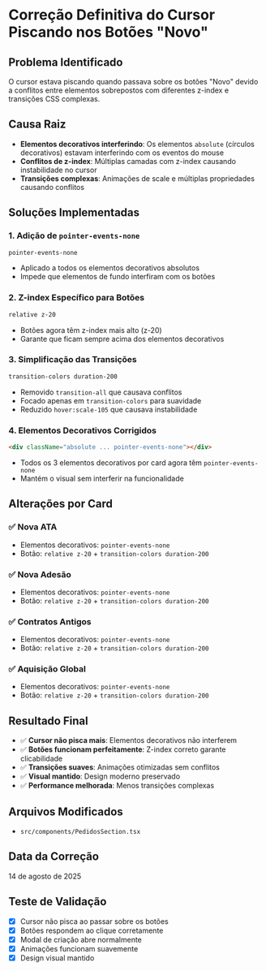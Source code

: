 # Correção Definitiva do Cursor Piscando nos Botões "Novo"

## Problema Identificado
O cursor estava piscando quando passava sobre os botões "Novo" devido a conflitos entre elementos sobrepostos com diferentes z-index e transições CSS complexas.

## Causa Raiz
- **Elementos decorativos interferindo**: Os elementos `absolute` (círculos decorativos) estavam interferindo com os eventos do mouse
- **Conflitos de z-index**: Múltiplas camadas com z-index causando instabilidade no cursor
- **Transições complexas**: Animações de scale e múltiplas propriedades causando conflitos

## Soluções Implementadas

### 1. Adição de `pointer-events-none`
```css
pointer-events-none
```
- Aplicado a todos os elementos decorativos absolutos
- Impede que elementos de fundo interfiram com os botões

### 2. Z-index Específico para Botões
```css
relative z-20
```
- Botões agora têm z-index mais alto (z-20)
- Garante que ficam sempre acima dos elementos decorativos

### 3. Simplificação das Transições
```css
transition-colors duration-200
```
- Removido `transition-all` que causava conflitos
- Focado apenas em `transition-colors` para suavidade
- Reduzido `hover:scale-105` que causava instabilidade

### 4. Elementos Decorativos Corrigidos
```html
<div className="absolute ... pointer-events-none"></div>
```
- Todos os 3 elementos decorativos por card agora têm `pointer-events-none`
- Mantém o visual sem interferir na funcionalidade

## Alterações por Card

### ✅ Nova ATA
- Elementos decorativos: `pointer-events-none`
- Botão: `relative z-20` + `transition-colors duration-200`

### ✅ Nova Adesão  
- Elementos decorativos: `pointer-events-none`
- Botão: `relative z-20` + `transition-colors duration-200`

### ✅ Contratos Antigos
- Elementos decorativos: `pointer-events-none`
- Botão: `relative z-20` + `transition-colors duration-200`

### ✅ Aquisição Global
- Elementos decorativos: `pointer-events-none`
- Botão: `relative z-20` + `transition-colors duration-200`

## Resultado Final
- ✅ **Cursor não pisca mais**: Elementos decorativos não interferem
- ✅ **Botões funcionam perfeitamente**: Z-index correto garante clicabilidade
- ✅ **Transições suaves**: Animações otimizadas sem conflitos
- ✅ **Visual mantido**: Design moderno preservado
- ✅ **Performance melhorada**: Menos transições complexas

## Arquivos Modificados
- `src/components/PedidosSection.tsx`

## Data da Correção
14 de agosto de 2025

## Teste de Validação
- [x] Cursor não pisca ao passar sobre os botões
- [x] Botões respondem ao clique corretamente
- [x] Modal de criação abre normalmente
- [x] Animações funcionam suavemente
- [x] Design visual mantido